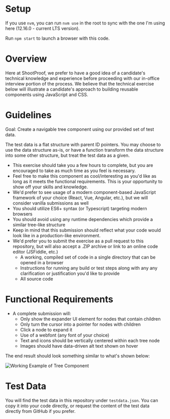 # Setup

If you use `nvm`, you can run `nvm use` in the root to sync with the one I'm using here (12.16.0 - current LTS version).

Run `npm start` to launch a browser with this code. 

# Overview

Here at ShootProof, we prefer to have a good idea of a candidate's technical
knowledge and experience before proceeding with our in-office interview portion
of the process.  We believe that the technical exercise below will illustrate a
candidate's approach to building reusable components using JavaScript and CSS.
# Guidelines

Goal: Create a navigable tree component using our provided set of test data.

The test data is a flat structure with parent ID pointers. You may choose to use
the data structure as-is, or have a function transform the data structure into
some other structure, but treat the test data as a given.

- This exercise should take you a few hours to complete, but you are encouraged to take as much time as you feel is necessary.
- Feel free to make this component as cool/interesting as you'd like as long as it meets the functional requirements. This is your opportunity to show off your skills and knowledge.
- We'd prefer to see usage of a modern component-based JavaScript framework of your choice (React, Vue, Angular, etc.), but we will consider vanilla submissions as well
- You should utilize ES6+ syntax (or Typescript) targeting modern browsers
- You should avoid using any runtime dependencies which provide a similar tree-like structure
- Keep in mind that this submission should reflect what your code would look like in a production-like environment.
- We'd prefer you to submit the exercise as a pull request to this repository, but will also accept a .ZIP archive or link to an online code editor (JSFiddle, etc.)
  - A working, compiled set of code in a single directory that can be opened in a browser
  - Instructions for running any build or test steps along with any any clarification or justification you'd like to provide
  - All source code

# Functional Requirements

- A complete submission will:
  - Only show the expander UI element for nodes that contain children
  - Only turn the cursor into a pointer for nodes with children
  - Click a node to expand it
  - Use of a webfont (any font of your choice)
  - Text and icons should be vertically centered within each tree node
  - Images should have data-driven alt text shown on hover

The end result should look something similar to what's shown below:

![Working Example of Tree Component](/example.gif)

# Test Data

You will find the test data in this repository under `testdata.json`. You can
copy it into your code directly, or request the content of the test data
directly from GitHub if you prefer.
